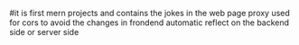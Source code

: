 #it is first mern projects and contains the jokes in the web page
proxy used for cors to avoid the changes in frondend automatic reflect on the
backend side or server side
